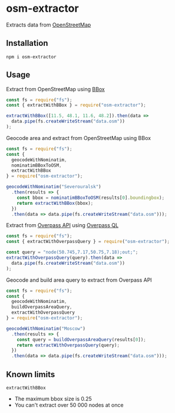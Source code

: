 # osm-extractor

Extracts data from [OpenStreetMap](https://www.openstreetmap.org)

## Installation

```shell
npm i osm-extractor
```

## Usage

Extract from OpenStreetMap using [BBox](https://wiki.openstreetmap.org/wiki/Bounding_Box)

```js
const fs = require("fs");
const { extractWithBBox } = require("osm-extractor");

extractWithBBox([11.5, 48.1, 11.6, 48.2]).then(data =>
  data.pipe(fs.createWriteStream("data.osm"))
);
```

Geocode area and extract from OpenStreetMap using BBox

```js
const fs = require("fs");
const {
  geocodeWithNominatim,
  nominatimBBoxToOSM,
  extractWithBBox
} = require("osm-extractor");

geocodeWithNominatim("Severouralsk")
  .then(results => {
    const bbox = nominatimBBoxToOSM(results[0].boundingbox);
    return extractWithBBox(bbox);
  })
  .then(data => data.pipe(fs.createWriteStream("data.osm")));
```

Extract from [Overpass API](https://overpass-turbo.eu/) using [Overpass QL](https://wiki.openstreetmap.org/wiki/Overpass_API/Language_Guide)

```js
const fs = require("fs");
const { extractWithOverpassQuery } = require("osm-extractor");

const query = "node(50.745,7.17,50.75,7.18);out;";
extractWithOverpassQuery(query).then(data =>
  data.pipe(fs.createWriteStream("data.osm"))
);
```

Geocode and build area query to extract from Overpass API

```js
const fs = require("fs");
const {
  geocodeWithNominatim,
  buildOverpassAreaQuery,
  extractWithOverpassQuery
} = require("osm-extractor");

geocodeWithNominatim("Moscow")
  .then(results => {
    const query = buildOverpassAreaQuery(results[0]);
    return extractWithOverpassQuery(query);
  })
  .then(data => data.pipe(fs.createWriteStream("data.osm")));
```

## Known limits

`extractWithBBox`

- The maximum bbox size is 0.25
- You can't extract over 50 000 nodes at once
